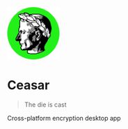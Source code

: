 <img alt="Caesar" src="assets/logos/Caesar.svg" width="120" height="120">

# Ceasar

> The die is cast

Cross-platform encryption desktop app
